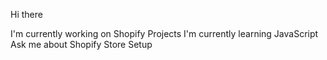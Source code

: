 Hi there

I'm currently working on Shopify Projects
I'm currently learning JavaScript
Ask me about Shopify Store Setup
